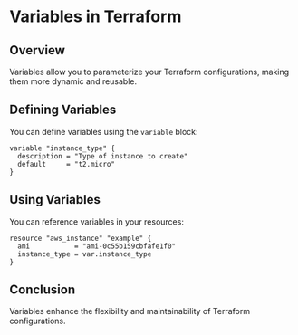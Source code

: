 # Variables in Terraform

## Overview

Variables allow you to parameterize your Terraform configurations, making them more dynamic and reusable.

## Defining Variables

You can define variables using the `variable` block:

```hcl
variable "instance_type" {
  description = "Type of instance to create"
  default     = "t2.micro"
}
```

## Using Variables

You can reference variables in your resources:

```hcl
resource "aws_instance" "example" {
  ami           = "ami-0c55b159cbfafe1f0"
  instance_type = var.instance_type
}
```

## Conclusion

Variables enhance the flexibility and maintainability of Terraform configurations.

